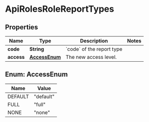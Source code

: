 

# ApiRolesRoleReportTypes

## Properties

Name | Type | Description | Notes
------------ | ------------- | ------------- | -------------
**code** | **String** | &#x60;code&#x60; of the report type | 
**access** | [**AccessEnum**](#AccessEnum) | The new access level. | 



## Enum: AccessEnum

Name | Value
---- | -----
DEFAULT | &quot;default&quot;
FULL | &quot;full&quot;
NONE | &quot;none&quot;



